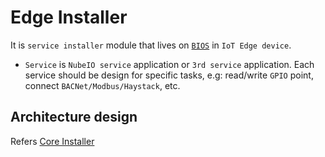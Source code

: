 # Edge Installer

It is `service installer` module that lives on [`BIOS`](../../bios/README.md) in `IoT Edge device`.

- `Service` is `NubeIO service` application or `3rd service` application. Each service should be design for specific tasks, e.g: read/write `GPIO` point, connect `BACNet/Modbus/Haystack`, etc.

## Architecture design

Refers [Core Installer](../../core/README.md)  
